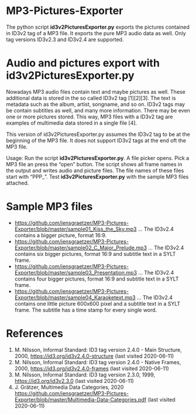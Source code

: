 # MP3-Pictures-Exporter

The python script __id3v2PicturesExporter.py__ exports the pictures contained in ID3v2 tag of a MP3
file. It exports the pure MP3 audio data as well. Only tag versions ID3v2.3 and ID3v2.4 are
supported.

# Audio and pictures export with id3v2PicturesExporter.py

Nowadays MP3 audio files contain text and maybe pictures as well. These additional data is stored in the so called ID3v2 tag [1][2][3]. The text is metadata such as the album, artist, songname, and so on. ID3v2 tags may be contain subtitles as well, and many more information. There may be even one or more pictures stored. This way, MP3 files with a ID3v2 tag are examples of multimedia data stored in a single file [4].

This version of id3v2PicturesExporter.py assumes the ID3v2 tag to be at the beginning of the MP3 file. It does not support ID3v2 tags at the end oft the MP3 file.

Usage: Run the script __id3v2PicturesExporter.py__. A file picker opens. Pick a MP3 file an press the “open” button. The script shows all frame names in the output and writes audio and picture files. The file names of these files start with “PPP_”.
Test __id3v2PicturesExporter.py__ with the sample MP3 files attached.

# Sample MP3 files

* https://github.com/jensgraetzer/MP3-Pictures-Exporter/blob/master/sample01_Kiss_the_Sky.mp3 ... 
The ID3v2.4 contains a bigger picture, format 16:9.
* https://github.com/jensgraetzer/MP3-Pictures-Exporter/blob/master/sample02_C_Major_Prelude.mp3 ... 
The ID3v2.4 contains six bigger pictures, format 16:9 and subtitle text in a SYLT frame.
* https://github.com/jensgraetzer/MP3-Pictures-Exporter/blob/master/sample03_Presentation.mp3 ... 
The ID3v2.4 contains four bigger pictures, format 16:9 and subtitle text in a SYLT frame.
* https://github.com/jensgraetzer/MP3-Pictures-Exporter/blob/master/sample04_Karaoketext.mp3 ... 
The ID3v2.4 contains one little picture 600x600 pixel and a subtitle text in a SYLT frame. The subtitle has a time stamp for every single word.

# References
1. M. Nilsson, Informal Standard: ID3 tag version 2.4.0 - Main Structure, 2000,
https://id3.org/id3v2.4.0-structure (last visited 2020-06-11)
2. M. Nilsson, Informal Standard: ID3 tag version 2.4.0 - Native Frames, 2000,
https://id3.org/id3v2.4.0-frames (last visited 2020-06-11) 
3. M. Nilsson, Informal Standard: ID3 tag version 2.3.0, 1999,
https://id3.org/id3v2.3.0 (last visited 2020-06-11) 
4. J. Grätzer, Multimedia Data Categories, 2020
https://github.com/jensgraetzer/MP3-Pictures-Exporter/blob/master/Multimedia-Data-Categories.pdf (last visited 2020-06-11)

